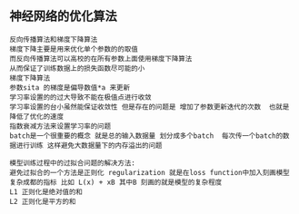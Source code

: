 ## 神经网络的优化算法
    反向传播算法和梯度下降算法
    梯度下降主要是用来优化单个参数的的取值
    而反向传播算法可以高校的在所有参数上面使用梯度下降算法 
    从而保证了训练数据上的损失函数尽可能的小
    梯度下降算法  
    参数sita 的梯度是偏导数值*a 来更新
    学习率设置的的过大导致不能在极值点进行收敛 
    学习率设置的台小虽然能保证收敛性 但是存在的问题是 增加了参数更新迭代的次数  也就是降低了优化的速度
    指数衰减方法来设置学习率的问题
    batch是一个很重要的概念 就是总的输入数据量 划分成多个batch  每次传一个batch的数据进行训练 这样避免大数据量下的内存溢出的问题
    
    模型训练过程中的过拟合问题的解决方法:
    避免过拟合的一个方法是正则化 regularization 就是在loss function中加入刻画模型复杂成都的指标 比如 L(x) + xB 其中B 刻画的就是模型的复杂程度
    L1 正则化是绝对值的和  
    L2 正则化是平方的和
    